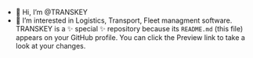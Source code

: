 - 👋 Hi, I’m @TRANSKEY
- 👀 I’m interested in Logistics, Transport, Fleet managment software.
TRANSKEY is a ✨ special ✨ repository because its `README.md` (this file) appears on your GitHub profile.
You can click the Preview link to take a look at your changes.
